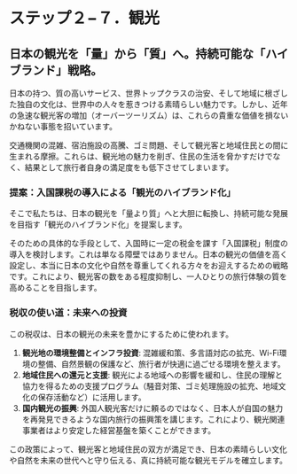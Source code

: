 # ステップ２−７．観光

## 日本の観光を「量」から「質」へ。持続可能な「ハイブランド」戦略。

日本の持つ、質の高いサービス、世界トップクラスの治安、そして地域に根ざした独自の文化は、世界中の人々を惹きつける素晴らしい魅力です。しかし、近年の急速な観光客の増加（オーバーツーリズム）は、これらの貴重な価値を損ないかねない事態を招いています。

交通機関の混雑、宿泊施設の高騰、ゴミ問題、そして観光客と地域住民との間に生まれる摩擦。これらは、観光地の魅力を削ぎ、住民の生活を脅かすだけでなく、結果として旅行者自身の満足度をも低下させてしまいます。

### 提案：入国課税の導入による「観光のハイブランド化」

そこで私たちは、日本の観光を「量より質」へと大胆に転換し、持続可能な発展を目指す「観光のハイブランド化」を提案します。

そのための具体的な手段として、入国時に一定の税金を課す「入国課税」制度の導入を検討します。これは単なる障壁ではありません。日本の観光の価値を高く設定し、本当に日本の文化や自然を尊重してくれる方々をお迎えするための戦略です。これにより、観光客の数をある程度抑制し、一人ひとりの旅行体験の質を高めることを目指します。

### 税収の使い道：未来への投資

この税収は、日本の観光の未来を豊かにするために使われます。

1.  **観光地の環境整備とインフラ投資**: 混雑緩和策、多言語対応の拡充、Wi-Fi環境の整備、自然景観の保護など、旅行者が快適に過ごせる環境を整えます。
2.  **地域住民への還元と支援**: 観光による地域への影響を緩和し、住民の理解と協力を得るための支援プログラム（騒音対策、ゴミ処理施設の拡充、地域文化の保存活動など）に活用します。
3.  **国内観光の振興**: 外国人観光客だけに頼るのではなく、日本人が自国の魅力を再発見できるような国内旅行の振興策を講じます。これにより、観光関連事業者はより安定した経営基盤を築くことができます。

この政策によって、観光客と地域住民の双方が満足でき、日本の素晴らしい文化や自然を未来の世代へと守り伝える、真に持続可能な観光モデルを確立します。